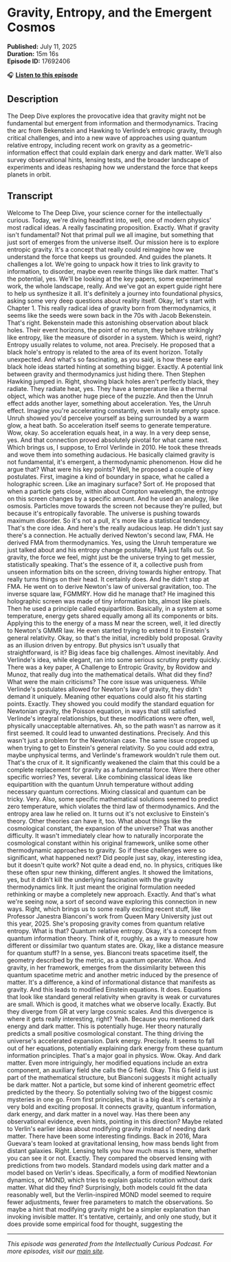 # Gravity, Entropy, and the Emergent Cosmos

**Published:** July 11, 2025  
**Duration:** 15m 16s  
**Episode ID:** 17692406

🎧 **[Listen to this episode](https://intellectuallycurious.buzzsprout.com/2529712/episodes/17692406-gravity-entropy-and-the-emergent-cosmos)**

## Description

The Deep Dive explores the provocative idea that gravity might not be fundamental but emergent from information and thermodynamics. Tracing the arc from Bekenstein and Hawking to Verlinde’s entropic gravity, through critical challenges, and into a new wave of approaches using quantum relative entropy, including recent work on gravity as a geometric-information effect that could explain dark energy and dark matter. We’ll also survey observational hints, lensing tests, and the broader landscape of experiments and ideas reshaping how we understand the force that keeps planets in orbit.

## Transcript

Welcome to The Deep Dive, your science corner for the intellectually curious. Today, we're diving headfirst into, well, one of modern physics' most radical ideas. A really fascinating proposition. Exactly. What if gravity isn't fundamental? Not that primal pull we all imagine, but something that just sort of emerges from the universe itself. Our mission here is to explore entropic gravity. It's a concept that really could reimagine how we understand the force that keeps us grounded. And guides the planets. It challenges a lot. We're going to unpack how it tries to link gravity to information, to disorder, maybe even rewrite things like dark matter. That's the potential, yes. We'll be looking at the key papers, some experimental work, the whole landscape, really. And we've got an expert guide right here to help us synthesize it all. It's definitely a journey into foundational physics, asking some very deep questions about reality itself. Okay, let's start with Chapter 1. This really radical idea of gravity born from thermodynamics, it seems like the seeds were sown back in the 70s with Jacob Bekenstein. That's right. Bekenstein made this astonishing observation about black holes. Their event horizons, the point of no return, they behave strikingly like entropy, like the measure of disorder in a system. Which is weird, right? Entropy usually relates to volume, not area. Precisely. He proposed that a black hole's entropy is related to the area of its event horizon. Totally unexpected. And what's so fascinating, as you said, is how these early black hole ideas started hinting at something bigger. Exactly. A potential link between gravity and thermodynamics just hiding there. Then Stephen Hawking jumped in. Right, showing black holes aren't perfectly black, they radiate. They radiate heat, yes. They have a temperature like a thermal object, which was another huge piece of the puzzle. And then the Unruh effect adds another layer, something about acceleration. Yes, the Unruh effect. Imagine you're accelerating constantly, even in totally empty space. Unruh showed you'd perceive yourself as being surrounded by a warm glow, a heat bath. So acceleration itself seems to generate temperature. Wow, okay. So acceleration equals heat, in a way. In a very deep sense, yes. And that connection proved absolutely pivotal for what came next. Which brings us, I suppose, to Errol Verlinde in 2010. He took these threads and wove them into something audacious. He basically claimed gravity is not fundamental, it's emergent, a thermodynamic phenomenon. How did he argue that? What were his key points? Well, he proposed a couple of key postulates. First, imagine a kind of boundary in space, what he called a holographic screen. Like an imaginary surface? Sort of. He proposed that when a particle gets close, within about Compton wavelength, the entropy on this screen changes by a specific amount. And he used an analogy, like osmosis. Particles move towards the screen not because they're pulled, but because it's entropically favorable. The universe is pushing towards maximum disorder. So it's not a pull, it's more like a statistical tendency. That's the core idea. And here's the really audacious leap. He didn't just say there's a connection. He actually derived Newton's second law, FMA. He derived FMA from thermodynamics. Yes, using the Unruh temperature we just talked about and his entropy change postulate, FMA just falls out. So gravity, the force we feel, might just be the universe trying to get messier, statistically speaking. That's the essence of it, a collective push from unseen information bits on the screen, driving towards higher entropy. That really turns things on their head. It certainly does. And he didn't stop at FMA. He went on to derive Newton's law of universal gravitation, too. The inverse square law, FGMMRY. How did he manage that? He imagined this holographic screen was made of tiny information bits, almost like pixels. Then he used a principle called equipartition. Basically, in a system at some temperature, energy gets shared equally among all its components or bits. Applying this to the energy of a mass M near the screen, well, it led directly to Newton's GMMR law. He even started trying to extend it to Einstein's general relativity. Okay, so that's the initial, incredibly bold proposal. Gravity as an illusion driven by entropy. But physics isn't usually that straightforward, is it? Big ideas face big challenges. Almost inevitably. And Verlinde's idea, while elegant, ran into some serious scrutiny pretty quickly. There was a key paper, A Challenge to Entropic Gravity, by Rovidow and Munoz, that really dug into the mathematical details. What did they find? What were the main criticisms? The core issue was uniqueness. While Verlinde's postulates allowed for Newton's law of gravity, they didn't demand it uniquely. Meaning other equations could also fit his starting points. Exactly. They showed you could modify the standard equation for Newtonian gravity, the Poisson equation, in ways that still satisfied Verlinde's integral relationships, but these modifications were often, well, physically unacceptable alternatives. Ah, so the path wasn't as narrow as it first seemed. It could lead to unwanted destinations. Precisely. And this wasn't just a problem for the Newtonian case. The same issue cropped up when trying to get to Einstein's general relativity. So you could add extra, maybe unphysical terms, and Verlinde's framework wouldn't rule them out. That's the crux of it. It significantly weakened the claim that this could be a complete replacement for gravity as a fundamental force. Were there other specific worries? Yes, several. Like combining classical ideas like equipartition with the quantum Unruh temperature without adding necessary quantum corrections. Mixing classical and quantum can be tricky. Very. Also, some specific mathematical solutions seemed to predict zero temperature, which violates the third law of thermodynamics. And the entropy area law he relied on. It turns out it's not exclusive to Einstein's theory. Other theories can have it, too. What about things like the cosmological constant, the expansion of the universe? That was another difficulty. It wasn't immediately clear how to naturally incorporate the cosmological constant within his original framework, unlike some other thermodynamic approaches to gravity. So if these challenges were so significant, what happened next? Did people just say, okay, interesting idea, but it doesn't quite work? Not quite a dead end, no. In physics, critiques like these often spur new thinking, different angles. It showed the limitations, yes, but it didn't kill the underlying fascination with the gravity thermodynamics link. It just meant the original formulation needed rethinking or maybe a completely new approach. Exactly. And that's what we're seeing now, a sort of second wave exploring this connection in new ways. Right, which brings us to some really exciting recent stuff, like Professor Janestra Bianconi's work from Queen Mary University just out this year, 2025. She's proposing gravity comes from quantum relative entropy. What is that? Quantum relative entropy. Okay, it's a concept from quantum information theory. Think of it, roughly, as a way to measure how different or dissimilar two quantum states are. Okay, like a distance measure for quantum stuff? In a sense, yes. Bianconi treats spacetime itself, the geometry described by the metric, as a quantum operator. Whoa. And gravity, in her framework, emerges from the dissimilarity between this quantum spacetime metric and another metric induced by the presence of matter. It's a difference, a kind of informational distance that manifests as gravity. And this leads to modified Einstein equations. It does. Equations that look like standard general relativity when gravity is weak or curvatures are small. Which is good, it matches what we observe locally. Exactly. But they diverge from GR at very large cosmic scales. And this divergence is where it gets really interesting, right? Yeah. Because you mentioned dark energy and dark matter. This is potentially huge. Her theory naturally predicts a small positive cosmological constant. The thing driving the universe's accelerated expansion. Dark energy. Precisely. It seems to fall out of her equations, potentially explaining dark energy from these quantum information principles. That's a major goal in physics. Wow. Okay. And dark matter. Even more intriguingly, her modified equations include an extra component, an auxiliary field she calls the G field. Okay. This G field is just part of the mathematical structure, but Bianconi suggests it might actually be dark matter. Not a particle, but some kind of inherent geometric effect predicted by the theory. So potentially solving two of the biggest cosmic mysteries in one go. From first principles, that is a big deal. It's certainly a very bold and exciting proposal. It connects gravity, quantum information, dark energy, and dark matter in a novel way. Has there been any observational evidence, even hints, pointing in this direction? Maybe related to Verlin's earlier ideas about modifying gravity instead of needing dark matter. There have been some interesting findings. Back in 2016, Mara Guevara's team looked at gravitational lensing, how mass bends light from distant galaxies. Right. Lensing tells you how much mass is there, whether you can see it or not. Exactly. They compared the observed lensing with predictions from two models. Standard models using dark matter and a model based on Verlin's ideas. Specifically, a form of modified Newtonian dynamics, or MOND, which tries to explain galactic rotation without dark matter. What did they find? Surprisingly, both models could fit the data reasonably well, but the Verlin-inspired MOND model seemed to require fewer adjustments, fewer free parameters to match the observations. So maybe a hint that modifying gravity might be a simpler explanation than invoking invisible matter. It's tentative, certainly, and only one study, but it does provide some empirical food for thought, suggesting the

---
*This episode was generated from the Intellectually Curious Podcast. For more episodes, visit our [main site](https://intellectuallycurious.buzzsprout.com).*
